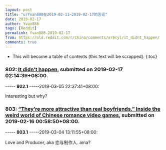 ```yaml
---
layout: post
title: "u/Yvan888在2019-02-11~2019-02-17的言论"
date: 2019-02-17
author: Yvan888
tags: [Reddit]
permalink: Yvan888-2019-02-17
from: https://old.reddit.com/r/China/comments/arbcyl/it_didnt_happen/
comments: true
---
```


* This will become a table of contents (this text will be scrapped).
{:toc}

### 802: [It didn't happen](https://old.reddit.com/r/China/comments/arbcyl/it_didnt_happen/), submitted on 2019-02-17 02:14:39+08:00.

----- __802.1__ -----2019-03-05 22:37:41+08:00:

Interesting but why?

### 803: [“They’re more attractive than real boyfriends.” Inside the weird world of Chinese romance video games](https://old.reddit.com/r/CCJ2/comments/aqym3l/theyre_more_attractive_than_real_boyfriends/), submitted on 2019-02-16 00:58:50+08:00.

----- __803.1__ -----2019-03-04 13:11:55+08:00:

Love and Producer, aka 恋与制作人. ama?

